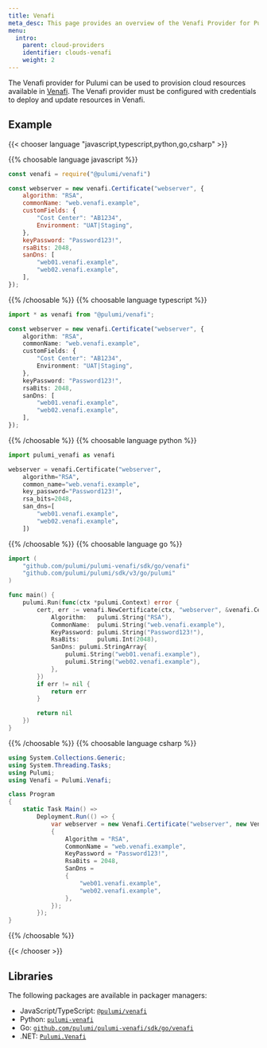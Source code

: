 ```yaml
---
title: Venafi
meta_desc: This page provides an overview of the Venafi Provider for Pulumi.
menu:
  intro:
    parent: cloud-providers
    identifier: clouds-venafi
    weight: 2
---
```


The Venafi provider for Pulumi can be used to provision cloud resources available in [Venafi](https://www.venafi.com/).
The Venafi provider must be configured with credentials to deploy and update resources in Venafi.
## Example

{{< chooser language "javascript,typescript,python,go,csharp" >}}

{{% choosable language javascript %}}

```javascript
const venafi = require("@pulumi/venafi")

const webserver = new venafi.Certificate("webserver", {
    algorithm: "RSA",
    commonName: "web.venafi.example",
    customFields: {
        "Cost Center": "AB1234",
        Environment: "UAT|Staging",
    },
    keyPassword: "Password123!",
    rsaBits: 2048,
    sanDns: [
        "web01.venafi.example",
        "web02.venafi.example",
    ],
});
```

{{% /choosable %}}
{{% choosable language typescript %}}

```typescript
import * as venafi from "@pulumi/venafi";

const webserver = new venafi.Certificate("webserver", {
    algorithm: "RSA",
    commonName: "web.venafi.example",
    customFields: {
        "Cost Center": "AB1234",
        Environment: "UAT|Staging",
    },
    keyPassword: "Password123!",
    rsaBits: 2048,
    sanDns: [
        "web01.venafi.example",
        "web02.venafi.example",
    ],
});
```

{{% /choosable %}}
{{% choosable language python %}}

```python
import pulumi_venafi as venafi

webserver = venafi.Certificate("webserver",
    algorithm="RSA",
    common_name="web.venafi.example",
    key_password="Password123!",
    rsa_bits=2048,
    san_dns=[
        "web01.venafi.example",
        "web02.venafi.example",
    ])
```

{{% /choosable %}}
{{% choosable language go %}}

```go
import (
	"github.com/pulumi/pulumi-venafi/sdk/go/venafi"
	"github.com/pulumi/pulumi/sdk/v3/go/pulumi"
)

func main() {
	pulumi.Run(func(ctx *pulumi.Context) error {
		cert, err := venafi.NewCertificate(ctx, "webserver", &venafi.CertificateArgs{
			Algorithm:   pulumi.String("RSA"),
			CommonName:  pulumi.String("web.venafi.example"),
			KeyPassword: pulumi.String("Password123!"),
			RsaBits:     pulumi.Int(2048),
			SanDns: pulumi.StringArray{
				pulumi.String("web01.venafi.example"),
				pulumi.String("web02.venafi.example"),
			},
		})
		if err != nil {
			return err
		}

		return nil
	})
}
```

{{% /choosable %}}
{{% choosable language csharp %}}

```csharp
using System.Collections.Generic;
using System.Threading.Tasks;
using Pulumi;
using Venafi = Pulumi.Venafi;

class Program
{
    static Task Main() =>
        Deployment.Run(() => {
            var webserver = new Venafi.Certificate("webserver", new Venafi.CertificateArgs
            {
                Algorithm = "RSA",
                CommonName = "web.venafi.example",
                KeyPassword = "Password123!",
                RsaBits = 2048,
                SanDns =
                {
                    "web01.venafi.example",
                    "web02.venafi.example",
                },
            });
        });
}
```

{{% /choosable %}}

{{< /chooser >}}

## Libraries

The following packages are available in packager managers:

* JavaScript/TypeScript: [`@pulumi/venafi`](https://www.npmjs.com/package/@pulumi/venafi)
* Python: [`pulumi-venafi`](https://pypi.org/project/pulumi-venafi/)
* Go: [`github.com/pulumi/pulumi-venafi/sdk/go/venafi`](https://github.com/pulumi/pulumi-venafi)
* .NET: [`Pulumi.Venafi`](https://www.nuget.org/packages/Pulumi.Venafi)
